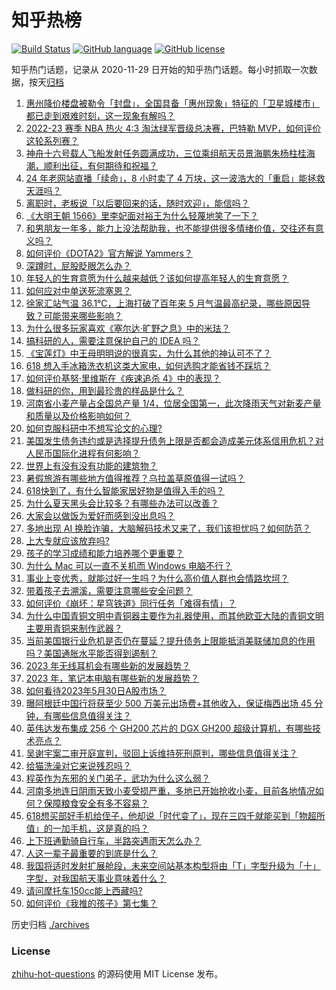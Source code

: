 # 知乎热榜
[![Build Status](https://github.com/ToWeLong/zhihu-hot-questions/workflows/CI/badge.svg)](https://github.com/ToWeLong/zhihu-hot-questions/actions)
[![GitHub language](https://img.shields.io/badge/language-golang-orange.svg)](https://golang.org/)
[![GitHub license](https://img.shields.io/github/license/ToWeLong/zhihu-hot-questions)](https://github.com/ToWeLong/zhihu-hot-questions/blob/main/LICENSE)

知乎热门话题，记录从 2020-11-29 日开始的知乎热门话题。每小时抓取一次数据，按天[归档](./archives)

<!-- BEGIN -->

1. [惠州降价楼盘被勒令「封盘」，全国具备「惠州现象」特征的「卫星城楼市」都已走到艰难时刻，这一现象有解吗？](https://www.zhihu.com/question/603631902)
1. [2022-23 赛季 NBA 热火 4:3 淘汰绿军晋级总决赛，巴特勒 MVP，如何评价这轮系列赛？](https://www.zhihu.com/question/603776364)
1. [神舟十六号载人飞船发射任务圆满成功，三位乘组航天员景海鹏朱杨柱桂海潮，顺利出征，有何期待和祝福？](https://www.zhihu.com/question/601725007)
1. [24 年老网站直播「续命」，8 小时卖了 4 万块，这一波浩大的「重启」能拯救天涯吗？](https://www.zhihu.com/question/603776523)
1. [离职时，老板说「以后要回来的话，随时欢迎」，能信吗？](https://www.zhihu.com/question/593757199)
1. [《大明王朝 1566》里李妃面对裕王为什么轻蔑地笑了一下？](https://www.zhihu.com/question/603494099)
1. [和男朋友一年多，能力上没法帮助我，也不能提供很多情绪价值，交往还有意义吗？](https://www.zhihu.com/question/600477983)
1. [如何评价《DOTA2》官方解说 Yammers？](https://www.zhihu.com/question/603708369)
1. [深蹲时，屁股眨眼怎么办？](https://www.zhihu.com/question/598679072)
1. [年轻人的生育意愿为什么越来越低？该如何提高年轻人的生育意愿？](https://www.zhihu.com/question/603504362)
1. [如何应对中单送死流塞恩？](https://www.zhihu.com/question/371512459)
1. [徐家汇站气温 36.1℃，上海打破了百年来 5 月气温最高纪录，哪些原因导致？可能带来哪些影响？](https://www.zhihu.com/question/603618063)
1. [为什么很多玩家喜欢《塞尔达·旷野之息》中的米珐？](https://www.zhihu.com/question/62113094)
1. [搞科研的人，需要注意保护自己的 IDEA 吗？](https://www.zhihu.com/question/596003338)
1. [《宝莲灯》中王母明明说的很真实，为什么其他的神认可不了？](https://www.zhihu.com/question/601274808)
1. [618 想入手冰箱洗衣机这类大家电，如何选购才能省钱不踩坑？](https://www.zhihu.com/question/603694086)
1. [如何评价基努·里维斯在《疾速追杀 4》中的表现？](https://www.zhihu.com/question/602790203)
1. [做科研的你，用到最珍贵的样品是什么？](https://www.zhihu.com/question/440564295)
1. [河南省小麦产量占全国总产量 1/4，位居全国第一，此次降雨天气对新麦产量和质量以及价格影响如何？](https://www.zhihu.com/question/603799312)
1. [如何克服科研中不想写论文的心理?](https://www.zhihu.com/question/442152051)
1. [美国发生债务违约或是选择提升债务上限是否都会造成美元体系信用危机？对人民币国际化进程有何影响？](https://www.zhihu.com/question/602981822)
1. [世界上有没有没有功能的建筑物？](https://www.zhihu.com/question/485789184)
1. [暑假旅游有哪些地方值得推荐？乌拉盖草原值得一试吗？](https://www.zhihu.com/question/603599256)
1. [618快到了，有什么智能家居好物是值得入手的吗？](https://www.zhihu.com/question/603663227)
1. [为什么夏天黑头会比较多？有哪些办法可以改善？](https://www.zhihu.com/question/602350873)
1. [大家会以做饭为爱好而感到没出息吗？](https://www.zhihu.com/question/601251447)
1. [多地出现 AI 换脸诈骗，大脑解码技术又来了，我们该担忧吗？如何防范？](https://www.zhihu.com/question/603797685)
1. [上大专就应该放弃吗?](https://www.zhihu.com/question/603478285)
1. [孩子的学习成绩和能力培养哪个更重要？](https://www.zhihu.com/question/601950138)
1. [为什么 Mac 可以一直不关机而 Windows 电脑不行？](https://www.zhihu.com/question/602382675)
1. [事业上变优秀，就能过好一生吗？为什么高价值人群也会情路坎坷？](https://www.zhihu.com/question/599208875)
1. [带着孩子去溯溪，需要注意哪些安全问题？](https://www.zhihu.com/question/600189326)
1. [如何评价《崩坏：星穹铁道》同行任务「难得有情」？](https://www.zhihu.com/question/599287587)
1. [为什么中国青铜文明中青铜器主要作为礼器使用，而其他欧亚大陆的青铜文明主要用青铜来制作武器？](https://www.zhihu.com/question/444438213)
1. [当前美国银行业危机是否仍在蔓延？提升债务上限能抵消美联储加息的作用吗？美国通胀水平能否得到遏制？](https://www.zhihu.com/question/602979053)
1. [2023 年无线耳机会有哪些新的发展趋势？](https://www.zhihu.com/question/600416492)
1. [2023 年，笔记本电脑有哪些新的发展趋势？](https://www.zhihu.com/question/600428369)
1. [如何看待2023年5月30日A股市场？](https://www.zhihu.com/question/603693243)
1. [曝阿根廷中国行将获至少 500 万美元出场费+其他收入，保证梅西出场 45 分钟，有哪些信息值得关注？](https://www.zhihu.com/question/603618670)
1. [英伟达发布集成 256 个 GH200 芯片的 DGX GH200 超级计算机，有哪些技术亮点？](https://www.zhihu.com/question/603617327)
1. [吴谢宇案二审开庭宣判，驳回上诉维持死刑原判，哪些信息值得关注？](https://www.zhihu.com/question/603786730)
1. [给猫洗澡对它来说残忍吗？](https://www.zhihu.com/question/20168956)
1. [程英作为东邪的关门弟子，武功为什么这么弱？](https://www.zhihu.com/question/573797733)
1. [河南多地连日阴雨天致小麦受损严重，多地已开始抢收小麦，目前各地情况如何？保障粮食安全有多不容易？](https://www.zhihu.com/question/603608559)
1. [618想买部好手机给侄子，他却说「时代变了」，现在三四千就能买到「物超所值」的一加手机，这是真的吗？](https://www.zhihu.com/question/603605158)
1. [上下班通勤骑自行车，半路突遇雨天怎么办？](https://www.zhihu.com/question/600910678)
1. [人这一辈子最重要的到底是什么？](https://www.zhihu.com/question/603608634)
1. [我国将适时发射扩展舱段，未来空间站基本构型将由「T」字型升级为「十」字型，对我国航天事业意味着什么？](https://www.zhihu.com/question/603592926)
1. [请问摩托车150cc能上西藏吗?](https://www.zhihu.com/question/599030967)
1. [如何评价《我推的孩子》第七集？](https://www.zhihu.com/question/602877810)

<!-- END -->

历史归档 [./archives](./archives)


### License
[zhihu-hot-questions](https://github.com/towelong/zhihu-hot-questions) 的源码使用 MIT License 发布。